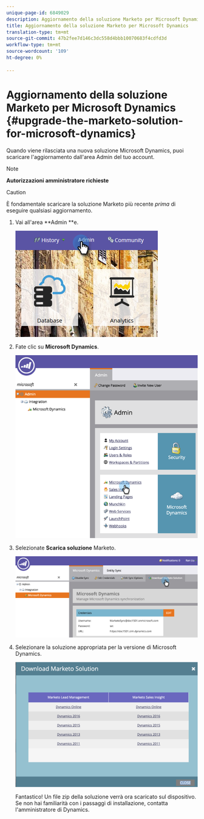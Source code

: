 ```yaml
---
unique-page-id: 6849029
description: Aggiornamento della soluzione Marketo per Microsoft Dynamics - Marketo Docs - Documentazione prodotto
title: Aggiornamento della soluzione Marketo per Microsoft Dynamics
translation-type: tm+mt
source-git-commit: 47b2fee7d146c3dc558d4bbb10070683f4cdfd3d
workflow-type: tm+mt
source-wordcount: '109'
ht-degree: 0%

---
```



# Aggiornamento della soluzione Marketo per Microsoft Dynamics {#upgrade-the-marketo-solution-for-microsoft-dynamics}

Quando viene rilasciata una nuova soluzione Microsoft Dynamics, puoi scaricare l&#39;aggiornamento dall&#39;area Admin del tuo account.

>[!NOTE]
>
>**Autorizzazioni amministratore richieste**

>[!CAUTION]
>
>È fondamentale scaricare la soluzione Marketo più recente *prima* di eseguire qualsiasi aggiornamento.

1. Vai all&#39;area **Admin **e.

   ![](assets/admin.png)

1. Fate clic su **Microsoft Dynamics**.

   ![](assets/image2015-3-16-10-3a51-3a25.png)

1. Selezionate **Scarica soluzione** Marketo.

   ![](assets/image2015-3-16-10-3a52-3a1.png)

1. Selezionare la soluzione appropriata per la versione di Microsoft Dynamics.

   ![](assets/msd-online.png)

   Fantastico! Un file zip della soluzione verrà ora scaricato sul dispositivo. Se non hai familiarità con i passaggi di installazione, contatta l&#39;amministratore di Dynamics.

